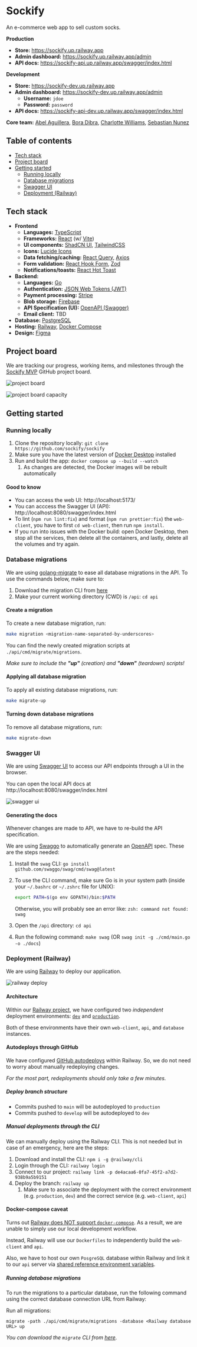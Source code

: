 # Sockify <!-- omit in toc -->

An e-commerce web app to sell custom socks.

**Production**

- **Store:** <https://sockify.up.railway.app>
- **Admin dashboard:** <https://sockify.up.railway.app/admin>
- **API docs:** <https://sockify-api.up.railway.app/swagger/index.html>

**Development**

- **Store:** <https://sockify-dev.up.railway.app>
- **Admin dashboard:** <https://sockify-dev.up.railway.app/admin>
  - **Username:** `jdoe`
  - **Password:** `password`
- **API docs:** <https://sockify-api-dev.up.railway.app/swagger/index.html>

**Core team:** [Abel Aguillera](https://www.linkedin.com/in/abel-aguilera-09b65b249/), [Bora Dibra](https://www.linkedin.com/in/bora-dibra/), [Charlotte Williams](https://www.linkedin.com/in/charlotte-williams-761510185/), [Sebastian Nunez](https://www.linkedin.com/in/sebastian-nunez-profile/)

## Table of contents <!-- omit in toc -->

- [Tech stack](#tech-stack)
- [Project board](#project-board)
- [Getting started](#getting-started)
  - [Running locally](#running-locally)
  - [Database migrations](#database-migrations)
  - [Swagger UI](#swagger-ui)
  - [Deployment (Railway)](#deployment-railway)

## Tech stack

- **Frontend**
  - **Languages:** [TypeScript](https://www.typescriptlang.org/)
  - **Frameworks:** [React](https://react.dev/) (w/ [Vite](https://vitejs.dev/))
  - **UI components:** [ShadCN UI](https://ui.shadcn.com/), [TailwindCSS](https://tailwindcss.com/)
  - **Icons:** [Lucide Icons](https://lucide.dev/icons/)
  - **Data fetching/caching:** [React Query](https://tanstack.com/query/latest/docs/framework/react/overview), [Axios](https://axios-http.com/docs/intro)
  - **Form validation:** [React Hook Form](https://react-hook-form.com/), [Zod](https://zod.dev/)
  - **Notifications/toasts:** [React Hot Toast](https://react-hot-toast.com/)
- **Backend:**
  - **Languages:** [Go](https://go.dev/)
  - **Authentication:** [JSON Web Tokens (JWT)](https://jwt.io/)
  - **Payment processing:** [Stripe](https://stripe.com/)
  - **Blob storage:** [Firebase](https://firebase.google.com/)
  - **API Specification (UI):** [OpenAPI (Swagger)](https://github.com/swaggo/swag?tab=readme-ov-file)
  - **Email client:** TBD
- **Database:** [PostgreSQL](https://www.postgresql.org/)
- **Hosting:** [Railway](https://railway.app/), [Docker Compose](https://docs.docker.com/compose/)
- **Design:** [Figma](https://figma.com/)

## Project board

We are tracking our progress, working items, and milestones through the [Sockify MVP](https://github.com/orgs/sockify/projects/1/views/1) GitHub project board.

![project board](./docs/assets/github_project_board.png)

![project board capacity](./docs/assets/github_project_board_capacity.png)

## Getting started

### Running locally

1. Clone the repository locally: `git clone https://github.com/sockify/sockify`
2. Make sure you have the latest version of [Docker Desktop](https://docs.docker.com/engine/install/) installed
3. Run and build the app: `docker compose up --build --watch`
   1. As changes are detected, the Docker images will be rebuilt automatically

#### Good to know <!-- omit in toc -->

- You can access the web UI: http://localhost:5173/
- You can acccess the Swagger UI (API): http://localhost:8080/swagger/index.html
- To lint (`npm run lint:fix`) and format (`npm run prettier:fix`) the `web-client`, you have to first `cd web-client`, then run `npm install`.
- If you run into issues with the Docker build: open Docker Desktop, then stop all the services, then delete all the containers, and lastly, delete all the volumes and try again.

### Database migrations

We are using [golang-migrate](https://github.com/golang-migrate/migrate/tree/master) to ease all database migrations in the API. To use the commands below, make sure to:

1. Download the migration CLI from [here](https://github.com/golang-migrate/migrate/blob/master/cmd/migrate/README.md)
2. Make your current working directory (CWD) is `/api`: `cd api`

#### Create a migration <!-- omit in toc -->

To create a new database migration, run:

```bash
make migration <migration-name-separated-by-underscores>
```

You can find the newly created migration scripts at `./api/cmd/migrate/migrations`.

_Make sure to include the **"up"** (creation) and **"down"** (teardown) scripts!_

#### Applying all database migration <!-- omit in toc -->

To apply all existing database migrations, run:

```bash
make migrate-up
```

#### Turning down database migrations <!-- omit in toc -->

To remove all database migrations, run:

```bash
make migrate-down
```

### Swagger UI

We are using [Swagger UI](https://swagger.io/tools/swagger-ui/) to access our API endpoints through a UI in the browser.

You can open the local API docs at http://localhost:8080/swagger/index.html

![swagger ui](./docs/assets/swagger_ui.png)

#### Generating the docs <!-- omit in toc -->

Whenever changes are made to API, we have to re-build the API specification.

We are using [Swaggo](https://github.com/swaggo/swag?tab=readme-ov-file) to automatically generate an [OpenAPI](https://www.openapis.org/) spec. These are the steps needed:

1. Install the `swag` CLI: `go install github.com/swaggo/swag/cmd/swag@latest`
2. To use the CLI command, make sure Go is in your system path (inside your `~/.bashrc` or `~/.zshrc` file for UNIX):

   ```bash
   export PATH=$(go env GOPATH)/bin:$PATH
   ```

   Otherwise, you will probably see an error like: `zsh: command not found: swag`

3. Open the `/api` directory: `cd api`

4. Run the following command: `make swag` (OR `swag init -g ./cmd/main.go -o ./docs`)

### Deployment (Railway)

We are using [Railway](https://railway.app/) to deploy our application.

![railway deploy](./docs/assets/railway_deploy.png)

#### Architecture <!-- omit in toc -->

Within our [Railway project](https://railway.app/project/de4acaa6-0fa7-45f2-a7d2-938b9a5b9151), we have configured two _independent_ deployment environments: [`dev`](https://sockify-dev.up.railway.app) and [`production`](https://sockify.up.railway.app).

Both of these environments have their own `web-client`, `api`, and `database` instances.

#### Autodeploys through GitHub <!-- omit in toc -->

We have configured [GitHub autodeploys](https://docs.railway.app/guides/github-autodeploys) within Railway. So, we do not need to worry about manually redeploying changes.

_For the most part, redeployments should only take a few minutes._

##### Deploy branch structure <!-- omit in toc -->

- Commits pushed to `main` will be autodeployed to `production`
- Commits pushed to `develop` will be autodeployed to `dev`

##### Manual deployments through the CLI <!-- omit in toc -->

We can manually deploy using the Railway CLI. This is not needed but in case of an emergency, here are the steps:

1. Download and install the CLI: `npm i -g @railway/cli`
2. Login through the CLI: `railway login`
3. Connect to our project: `railway link -p de4acaa6-0fa7-45f2-a7d2-938b9a5b9151`
4. Deploy the branch: `railway up`
   1. Make sure to associate the deployment with the correct environment (e.g. `production`, `dev`) and the correct service (e.g. `web-client`, `api`)

#### Docker-compose caveat <!-- omit in toc -->

Turns out [Railway does NOT support `docker-compose`](https://docs.railway.app/guides/dockerfiles#docker-compose). As a result, we are unable to simply use our local development workflow.

Instead, Railway will use our `Dockerfiles` to independently build the `web-client` and `api`.

Also, we have to host our own `PosgreSQL` database within Railway and link it to our `api` server via [shared reference environment variables](https://docs.railway.app/guides/variables#reference-variables).

##### Running database migrations <!-- omit in toc -->

To run the migrations to a particular database, run the following command using the correct database connection URL from Railway:

Run all migrations:

`migrate -path ./api/cmd/migrate/migrations -database <Railway database URL> up`

_You can download the `migrate` CLI from [here](https://github.com/golang-migrate/migrate/blob/master/cmd/migrate/README.md)_.
